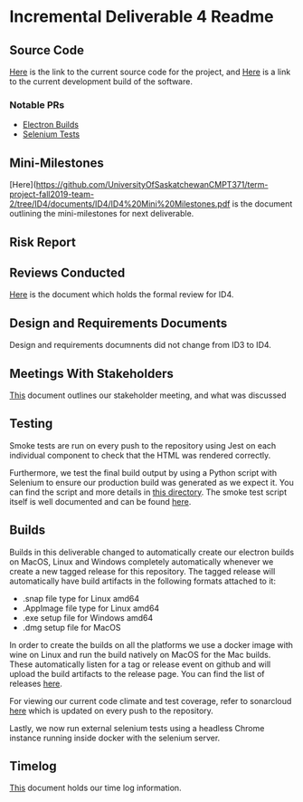 # Incremental Deliverable 4 Readme

## Source Code

[Here](https://github.com/UniversityOfSaskatchewanCMPT371/term-project-fall2019-team-2/tree/ID4/src) is the link to the current source code for the project, and [Here](https://dev.braunson.me/) is a link to the current development build of the software.

### Notable PRs

- [Electron Builds](https://github.com/UniversityOfSaskatchewanCMPT371/term-project-fall2019-team-2/pull/109)
- [Selenium Tests](https://github.com/UniversityOfSaskatchewanCMPT371/term-project-fall2019-team-2/pull/114)

## Mini-Milestones
[Here](https://github.com/UniversityOfSaskatchewanCMPT371/term-project-fall2019-team-2/tree/ID4/documents/ID4/ID4%20Mini%20Milestones.pdf is the document outlining the mini-milestones for next deliverable.

## Risk Report


## Reviews Conducted
[Here](https://github.com/UniversityOfSaskatchewanCMPT371/term-project-fall2019-team-2/tree/ID4/documents/reviews/riskDocReviewID4.pdf) is the document which holds the formal review for ID4.

## Design and Requirements Documents
Design and requirements documnents did not change from ID3 to ID4.

## Meetings With Stakeholders
[This](https://github.com/UniversityOfSaskatchewanCMPT371/term-project-fall2019-team-2/tree/ID4/documents/meetings/2019_11_17_StakeholderID4%20(1).pdf) document outlines our stakeholder meeting, and what was discussed 

## Testing

Smoke tests are run on every push to the repository using Jest on each individual component to check that 
the HTML was rendered correctly.

Furthermore, we test the final build output by using a Python script with Selenium to ensure our production
build was generated as we expect it. You can find the script and more details in [this directory](https://github.com/UniversityOfSaskatchewanCMPT371/term-project-fall2019-team-2/tree/ID4/scripts). The smoke test script itself is
well documented and can be found [here](https://github.com/UniversityOfSaskatchewanCMPT371/term-project-fall2019-team-2/tree/ID4/scripts/smoke-test.py).

## Builds

Builds in this deliverable changed to automatically create our electron builds on MacOS, Linux and Windows
completely automatically whenever we create a new tagged release for this repository. The tagged release will
automatically have build artifacts in the following formats attached to it:

- .snap file type for Linux amd64
- .AppImage file type for Linux amd64
- .exe setup file for Windows amd64
- .dmg setup file for MacOS

In order to create the builds on all the platforms we use a docker image with wine on Linux and run the build
natively on MacOS for the Mac builds. These automatically listen for a tag or release event on github and will
upload the build artifacts to the release page. You can find the list of releases [here](https://github.com/UniversityOfSaskatchewanCMPT371/term-project-fall2019-team-2/releases).

For viewing our current code climate and test coverage, refer to sonarcloud [here](https://sonarcloud.io/dashboard?id=cmpt371-team2) which is updated on every push to the repository.

Lastly, we now run external selenium tests using a headless Chrome instance running inside docker with the
selenium server. 

## Timelog

[This](https://docs.google.com/spreadsheets/d/1NQE-0Cl15hqOMuEmQf0g8BnSgYWp-6AZVLhdm_tuwbE/edit#gid=688492208) document holds our time log information.

